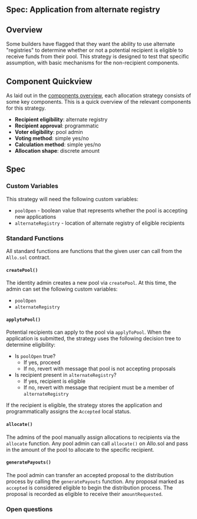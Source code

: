 Spec: Application from alternate registry
---------------------------------

## Overview 
Some builders have flagged that they want the ability to use alternate "registries" to determine whether or not a potential recipient is eligible to receive funds from their pool. This strategy is designed to test that specific assumption, with basic mechanisms for the non-recipient components. 

## Component Quickview
As laid out in the [components overview](https://docs.google.com/document/d/1qoOP07oMKzUCyfb4HbnyeD6ZYEQa004i5Zwqoy7-Ox8/edit), each allocation strategy consists of some key components. This is a quick overview of the relevant components for this strategy.
- **Recipient eligibility**: alternate registry
- **Recipient approval**: programmatic
- **Voter eligibility**: pool admin
- **Voting method**: simple yes/no
- **Calculation method**: simple yes/no
- **Allocation shape**: discrete amount

## Spec
### Custom Variables
This strategy will need the following custom variables:
- `poolOpen` - boolean value that represents whether the pool is accepting new applications
- `alternateRegistry` - location of alternate registry of eligible recipients

### Standard Functions
All standard functions are functions that the given user can call from the `Allo.sol` contract.
#### `createPool()`
The identity admin creates a new pool via `createPool`. At this time, the admin can set the following custom variables:
- `poolOpen`
- `alternateRegistry`

#### `applytoPool()`
Potential recipients can apply to the pool via `applyToPool`. When the application is submitted, the strategy uses the following decision tree to determine eligibility:

- Is `poolOpen` true?
    - If yes, proceed
    - If no, revert with message that pool is not accepting proposals
- Is recipient present in `alternateRegistry`? 
    - If yes, recipient is eligible
    - If no, revert with message that recipient must be a member of `alternateRegistry`

If the recipient is eligible, the strategy stores the application and programmatically assigns the `Accepted` local status.

#### `allocate()`
The admins of the pool manually assign allocations to recipients via the `allocate` function. Any pool admin can call `allocate()` on Allo.sol and pass in the amount of the pool to allocate to the specific recipient.

#### `generatePayouts()`
The pool admin can transfer an accepted proposal to the distribution process by calling the `generatePayouts` function. Any proposal marked as `accepted` is considered eligible to begin the distribution process. The proposal is recorded as eligible to receive their `amountRequested`. 

### Open questions
